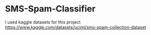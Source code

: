 # SMS-Spam-Classifier
I used kaggle datasets for this project https://www.kaggle.com/datasets/uciml/sms-spam-collection-dataset
